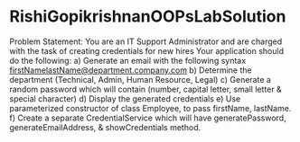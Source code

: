 # RishiGopikrishnanOOPsLabSolution

Problem Statement:
You are an IT Support Administrator and are charged with the task of creating credentials for new hires
Your application should do the following:
a) Generate an email with the following syntax firstNamelastName@department.company.com
b) Determine the department (Technical, Admin, Human Resource, Legal)
c) Generate a random password which will contain (number, capital letter, small letter &
special character)
d) Display the generated credentials
e) Use parameterized constructor of class Employee, to pass firstName, lastName.
f) Create a separate CredentialService which will have generatePassword,
generateEmailAddress, & showCredentials method.
